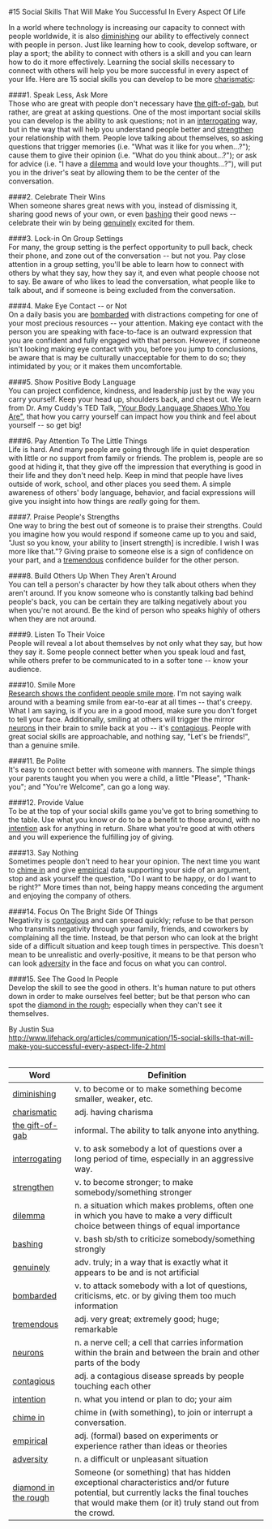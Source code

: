 #15 Social Skills That Will Make You Successful In Every Aspect Of Life  
  
In a world where technology is increasing our capacity to connect with people worldwide, it is also [diminishing][1] our ability to effectively connect with people in person. Just like learning how to cook, develop software, or play a sport; the ability to connect with others is a skill and you can learn how to do it more effectively. Learning the social skills necessary to connect with others will help you be more successful in every aspect of your life. Here are 15 social skills you can develop to be more [charismatic][2]:  
  
####1. Speak Less, Ask More  
Those who are great with people don't necessary have [the gift-of-gab][3], but rather, are great at asking questions. One of the most important social skills you can develop is the ability to ask questions; not in an [interrogating][4] way, but in the way that will help you understand people better and [strengthen][5] your relationship with them. People love talking about themselves, so asking questions that trigger memories (i.e. "What was it like for you when...?"); cause them to give their opinion (i.e. "What do you think about...?"); or ask for advice (i.e. "I have a [dilemma][6] and would love your thoughts...?"), will put you in the driver's seat by allowing them to be the center of the conversation.  
  
####2. Celebrate Their Wins  
When someone shares great news with you, instead of dismissing it, sharing good news of your own, or even [bashing][7] their good news -- celebrate their win by being [genuinely][8] excited for them.  
  
####3. Lock-in On Group Settings  
For many, the group setting is the perfect opportunity to pull back, check their phone, and zone out of the conversation -- but not you. Pay close attention in a group setting, you'll be able to learn how to connect with others by what they say, how they say it, and even what people choose not to say. Be aware of who likes to lead the conversation, what people like to talk about, and if someone is being excluded from the conversation.  
  
####4. Make Eye Contact -- or Not  
On a daily basis you are [bombarded][9] with distractions competing for one of your most precious resources -- your attention. Making eye contact with the person you are speaking with face-to-face is an outward expression that you are confident and fully engaged with that person. However, if someone isn't looking making eye contact with you, before you jump to conclusions, be aware that is may be culturally unacceptable for them to do so; they intimidated by you; or it makes them uncomfortable.  
  
####5. Show Positive Body Language  
You can project confidence, kindness, and leadership just by the way you carry yourself. Keep your head up, shoulders back, and chest out. We learn from Dr. Amy Cuddy's TED Talk, ["Your Body Language Shapes Who You Are"](https://www.ted.com/talks/amy_cuddy_your_body_language_shapes_who_you_are/transcript?language=en), that how you carry yourself can impact how you think and feel about yourself -- so get big!  
  
####6. Pay Attention To The Little Things  
Life is hard. And many people are going through life in quiet desperation with little or no support from family or friends. The problem is, people are so good at hiding it, that they give off the impression that everything is good in their life and they don't need help. Keep in mind that people have lives outside of work, school, and other places you seed them. A simple awareness of others' body language, behavior, and facial expressions will give you insight into how things are _really_ going for them.  
  
####7. Praise People's Strengths  
One way to bring the best out of someone is to praise their strengths. Could you imagine how you would respond if someone came up to you and said, "Just so you know, your ability to [insert strength] is incredible. I wish I was more like that."? Giving praise to someone else is a sign of confidence on your part, and a [tremendous][10] confidence builder for the other person.  
  
####8. Build Others Up When They Aren't Around  
You can tell a person's character by how they talk about others when they aren't around. If you know someone who is constantly talking bad behind people's back, you can be certain they are talking negatively about you when you're not around. Be the kind of person who speaks highly of others when they are not around.  
  
####9. Listen To Their Voice  
People will reveal a lot about themselves by not only what they say, but how they say it. Some people connect better when you speak loud and fast, while others prefer to be communicated to in a softer tone -- know your audience.  
  
####10. Smile More  
[Research shows the confident people smile more](http://www.webmd.com/beauty/lips-smile/smile-personality). I'm not saying walk around with a beaming smile from ear-to-ear at all times -- that's creepy. What I am saying, is if you are in a good mood, make sure you don't forget to tell your face. Additionally, smiling at others will trigger the mirror [neurons][11] in their brain to smile back at you -- it's [contagious][12]. People with great social skills are approachable, and nothing say, "Let's be friends!", than a genuine smile.  
  
####11. Be Polite  
It's easy to connect better with someone with manners. The simple things your parents taught you when you were a child, a little "Please", "Thank-you"; and "You're Welcome", can go a long way.  
  
####12. Provide Value  
To be at the top of your social skills game you've got to bring something to the table. Use what you know or do to be a benefit to those around, with no [intention][13] ask for anything in return. Share what you're good at with others and you will experience the fulfilling joy of giving.  
  
####13. Say Nothing  
Sometimes people don't need to hear your opinion. The next time you want to [chime in][14] and give [empirical][15] data supporting your side of an argument, stop and ask yourself the question, "Do I want to be happy, or do I want to be right?" More times than not, being happy means conceding the argument and enjoying the company of others.  
  
####14. Focus On The Bright Side Of Things  
Negativity is [contagious][12] and can spread quickly; refuse to be that person who transmits negativity through your family, friends, and coworkers by complaining all the time. Instead, be that person who can look at the bright side of a difficult situation and keep tough times in perspective. This doesn't mean to be unrealistic and overly-positive, it means to be that person who can look [adversity][16] in the face and focus on what you can control.  
  
####15. See The Good In People  
Develop the skill to see the good in others. It's human nature to put others down in order to make ourselves feel better; but be that person who can spot the [diamond in the rough][17]; especially when they can't see it themselves.  
  
By Justin Sua  
http://www.lifehack.org/articles/communication/15-social-skills-that-will-make-you-successful-every-aspect-life-2.html  
######  

[1]: http://www.oxfordlearnersdictionaries.com/definition/english/diminish "v. to become or to make something become smaller, weaker, etc."  
[2]: http://www.oxfordlearnersdictionaries.com/definition/english/charismatic_1 "adj. having charisma"  
[3]: http://www.urbandictionary.com/define.php?term=Gift+of+gab "informal. The ability to talk anyone into anything."  
[4]: http://www.oxfordlearnersdictionaries.com/definition/english/interrogate#interrogate__4 "v. to ask somebody a lot of questions over a long period of time, especially in an aggressive way."  
[5]: http://www.oxfordlearnersdictionaries.com/definition/english/strengthen "v. to become stronger; to make somebody/something stronger"  
[6]: http://www.oxfordlearnersdictionaries.com/definition/english/dilemma "n. a situation which makes problems, often one in which you have to make a very difficult choice between things of equal importance"  
[7]: http://www.oxfordlearnersdictionaries.com/definition/english/bash_1 "v. bash sb/sth to criticize somebody/something strongly"  
[8]: http://www.oxfordlearnersdictionaries.com/definition/english/genuinely "adv. truly; in a way that is exactly what it appears to be and is not artificial"  
[9]: http://www.oxfordlearnersdictionaries.com/definition/english/bombard "v. to attack somebody with a lot of questions, criticisms, etc. or by giving them too much information"  
[10]: http://www.oxfordlearnersdictionaries.com/definition/english/tremendous "adj. very great; extremely good; huge; remarkable"  
[11]: http://www.oxfordlearnersdictionaries.com/definition/english/neuron "n. a nerve cell; a cell that carries information within the brain and between the brain and other parts of the body"  
[12]: http://www.oxfordlearnersdictionaries.com/definition/english/contagious "adj. a contagious disease spreads by people touching each other"  
[13]: http://www.oxfordlearnersdictionaries.com/definition/english/intention "n. what you intend or plan to do; your aim"  
[14]: http://www.oxfordlearnersdictionaries.com/definition/english/chime-in "chime in (with something), to join or interrupt a conversation."  
[15]: http://www.oxfordlearnersdictionaries.com/definition/english/empirical "adj. (formal) based on experiments or experience rather than ideas or theories"  
[16]: http://www.oxfordlearnersdictionaries.com/definition/english/adversity "n. a difficult or unpleasant situation"  
[17]: http://www.urbandictionary.com/define.php?term=Diamond+in+the+rough "Someone (or something) that has hidden exceptional characteristics and/or future potential, but currently lacks the final touches that would make them (or it) truly stand out from the crowd."  
######  

| Word | Definition |
|--------|--------|
|[diminishing](http://www.oxfordlearnersdictionaries.com/definition/english/diminish) | v. to become or to make something become smaller, weaker, etc.|
|[charismatic](http://www.oxfordlearnersdictionaries.com/definition/english/charismatic_1) | adj. having charisma|
|[the gift-of-gab](http://www.urbandictionary.com/define.php?term=Gift+of+gab) | informal. The ability to talk anyone into anything.|
|[interrogating](http://www.oxfordlearnersdictionaries.com/definition/english/interrogate#interrogate__4) | v. to ask somebody a lot of questions over a long period of time, especially in an aggressive way.|
|[strengthen](http://www.oxfordlearnersdictionaries.com/definition/english/strengthen) | v. to become stronger; to make somebody/something stronger|
|[dilemma](http://www.oxfordlearnersdictionaries.com/definition/english/dilemma) | n. a situation which makes problems, often one in which you have to make a very difficult choice between things of equal importance|
|[bashing](http://www.oxfordlearnersdictionaries.com/definition/english/bash_1) | v. bash sb/sth to criticize somebody/something strongly|
|[genuinely](http://www.oxfordlearnersdictionaries.com/definition/english/genuinely) | adv. truly; in a way that is exactly what it appears to be and is not artificial|
|[bombarded](http://www.oxfordlearnersdictionaries.com/definition/english/bombard) | v. to attack somebody with a lot of questions, criticisms, etc. or by giving them too much information|
|[tremendous](http://www.oxfordlearnersdictionaries.com/definition/english/tremendous) | adj. very great; extremely good; huge; remarkable|
|[neurons](http://www.oxfordlearnersdictionaries.com/definition/english/neuron) | n. a nerve cell; a cell that carries information within the brain and between the brain and other parts of the body|
|[contagious](http://www.oxfordlearnersdictionaries.com/definition/english/contagious) | adj. a contagious disease spreads by people touching each other|
|[intention](http://www.oxfordlearnersdictionaries.com/definition/english/intention) | n. what you intend or plan to do; your aim|
|[chime in](http://www.oxfordlearnersdictionaries.com/definition/english/chime-in) | chime in (with something), to join or interrupt a conversation.|
|[empirical](http://www.oxfordlearnersdictionaries.com/definition/english/empirical) | adj. (formal) based on experiments or experience rather than ideas or theories|
|[adversity](http://www.oxfordlearnersdictionaries.com/definition/english/adversity) | n. a difficult or unpleasant situation|
|[diamond in the rough](http://www.urbandictionary.com/define.php?term=Diamond+in+the+rough) | Someone (or something) that has hidden exceptional characteristics and/or future potential, but currently lacks the final touches that would make them (or it) truly stand out from the crowd.|
